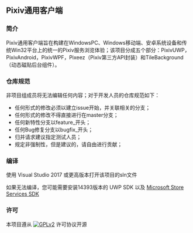 ﻿## Pixiv通用客户端

### 简介
 Pixiv通用客户端旨在构建在WindowsPC、Windows移动端、安卓系统设备和传统Win32平台上的统一的Pixiv服务浏览体验；该项目分成五个部分：PixivUWP，PixivAndroid，PixivWPF，Pixeez（Pixiv第三方API封装）和TileBackground（动态磁贴后台组件）。

### 仓库规范
 非项目组成员将无法编辑任何内容；对于开发人员的仓库规范如下：
 - 任何形式的修改必须以建立issue开始，并关联相关的分支；
 - 任何形式的修改不得直接进行在master分支；
 - 任何新特性分支以feature_开头；
 - 任何Bug修复分支以bugfix_开头；
 - 归并请求建议指定测试人员；
 - 规定非强制性，但是建议的，请自由进行贡献；


### 编译

使用 Visual Studio 2017 或更高版本打开该项目的sln文件

如果无法编译，您可能需要安装14393版本的 UWP SDK 以及 [Microsoft Store Services SDK](http://aka.ms/store-em-sdk)

### 许可

 本项目遵从 [![GPLv2](https://img.shields.io/badge/license-GPLv2-blue.svg?style=flat)](LICENSE.md) 许可协议开源
